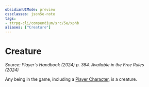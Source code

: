 ```yaml
---
obsidianUIMode: preview
cssclasses: json5e-note
tags:
- ttrpg-cli/compendium/src/5e/xphb
aliases: ["Creature"]
---
```

# Creature
*Source: Player's Handbook (2024) p. 364. Available in the Free Rules (2024)* 

Any being in the game, including a [Player Character](3-Compendium/rules/variant-rules/player-character-xphb.md), is a creature.